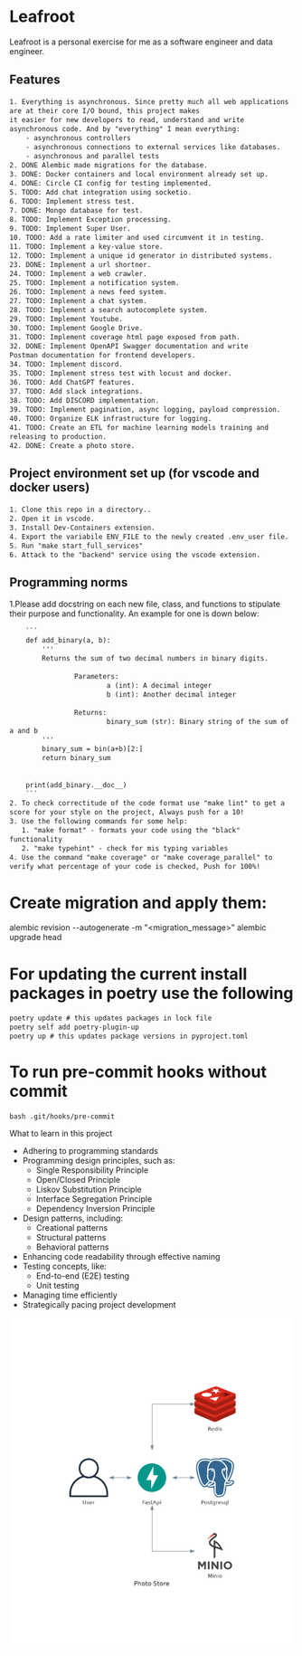 # Leafroot
Leafroot is a personal exercise for me as a software engineer and data engineer.

## Features

    1. Everything is asynchronous. Since pretty much all web applications are at their core I/O bound, this project makes
    it easier for new developers to read, understand and write
    asynchronous code. And by "everything" I mean everything:
        - asynchronous controllers
        - asynchronous connections to external services like databases.
        - asynchronous and parallel tests
    2. DONE Alembic made migrations for the database.
    3. DONE: Docker containers and local environment already set up.
    4. DONE: Circle CI config for testing implemented.
    5. TODO: Add chat integration using socketio.
    6. TODO: Implement stress test.
    7. DONE: Mongo database for test.
    8. TODO: Implement Exception processing.
    9. TODO: Implement Super User.
    10. TODO: Add a rate limiter and used circumvent it in testing.
    11. TODO: Implement a key-value store.
    12. TODO: Implement a unique id generator in distributed systems.
    23. DONE: Implement a url shortner.
    24. TODO: Implement a web crawler.
    25. TODO: Implement a notification system.
    26. TODO: Implement a news feed system.
    27. TODO: Implement a chat system.
    28. TODO: Implement a search autocomplete system.
    29. TODO: Implement Youtube.
    30. TODO: Implement Google Drive.
    31. TODO: Implement coverage html page exposed from path.
    32. DONE: Implement OpenAPI Swagger documentation and write
    Postman documentation for frontend developers.
    34. TODO: Implement discord.
    35. TODO: Implement stress test with locust and docker.
    36. TODO: Add ChatGPT features.
    37. TODO: Add slack integrations.
    38. TODO: Add DISCORD implementation.
    39. TODO: Implement pagination, async logging, payload compression.
    40. TODO: Organize ELK infrastructure for logging.
    41. TODO: Create an ETL for machine learning models training and releasing to production.
    42. DONE: Create a photo store.



## Project environment set up (for vscode and docker users)


    1. Clone this repo in a directory..
    2. Open it in vscode.
    3. Install Dev-Containers extension.
    4. Export the variabile ENV_FILE to the newly created .env_user file.
    5. Run "make start_full_services"
    6. Attack to the "backend" service using the vscode extension.



## Programming norms

   1.Please add docstring on each new file, class, and functions to stipulate their purpose and functionality.
   An example for one is down below:

        ```
        def add_binary(a, b):
            '''
            Returns the sum of two decimal numbers in binary digits.

                    Parameters:
                            a (int): A decimal integer
                            b (int): Another decimal integer

                    Returns:
                            binary_sum (str): Binary string of the sum of a and b
            '''
            binary_sum = bin(a+b)[2:]
            return binary_sum


        print(add_binary.__doc__)
        ```
    2. To check correctitude of the code format use "make lint" to get a score for your style on the project, Always push for a 10!
    3. Use the following commands for some help:
       1. "make format" - formats your code using the "black" functionality
       2. "make typehint" - check for mis typing variables
    4. Use the command "make coverage" or "make coverage_parallel" to
    verify what percentage of your code is checked, Push for 100%!

# Create migration and apply them:

alembic revision --autogenerate -m "<migration_message>"
alembic upgrade head

# For updating the current install packages in poetry use the following

```
poetry update # this updates packages in lock file
poetry self add poetry-plugin-up
poetry up # this updates package versions in pyproject.toml
```

# To run pre-commit hooks without commit
```
bash .git/hooks/pre-commit
```


What to learn in this project
- Adhering to programming standards
- Programming design principles, such as:
  - Single Responsibility Principle
  - Open/Closed Principle
  - Liskov Substitution Principle
  - Interface Segregation Principle
  - Dependency Inversion Principle
- Design patterns, including:
  - Creational patterns
  - Structural patterns
  - Behavioral patterns
- Enhancing code readability through effective naming
- Testing concepts, like:
  - End-to-end (E2E) testing
  - Unit testing
- Managing time efficiently
- Strategically pacing project development

![Photo Store](diagrams_schema/photo_store.png)
